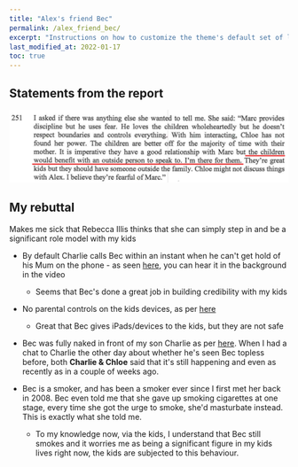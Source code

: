 ```yaml
---
title: "Alex's friend Bec"
permalink: /alex_friend_bec/
excerpt: "Instructions on how to customize the theme's default set of layouts, includes, and stylesheets when using the Ruby Gem version."
last_modified_at: 2022-01-17
toc: true
---
```

## Statements from the report

![](../blobs/beckids/report_bec_kids.png)

## My rebuttal

Makes me sick that Rebecca Illis thinks that she can simply step in and be a significant role model with my kids  

- By default Charlie calls Bec within an instant when he can't get hold of his Mum on the phone - as seen [here](/marcseparation/alex_mental_health/#matrimonial-home-totally-unlocked-january-16-2022), you can hear it in the background in the video
  - Seems that Bec's done a great job in building credibility with my kids
  
- No parental controls on the kids devices, as per [here](/marcseparation/report_missed_mentions/#parental-controls-on-devices)
  - Great that Bec gives iPads/devices to the kids, but they are not safe

- Bec was fully naked in front of my son Charlie as per [here](/marcseparation/dad_is_a_good_dad/#statements-from-the-report). When I had a chat to Charlie the other day about whether he's seen Bec topless before, both **Charlie & Chloe** said that it's still happening and even as recently as in a couple of weeks ago.

- Bec is a smoker, and has been a smoker ever since I first met her back in 2008. Bec even told me that she gave up smoking cigarettes at one stage, every time she got the urge to smoke, she'd masturbate instead. This is exactly what she told me.
  - To my knowledge now, via the kids, I understand that Bec still smokes and it worries me as being a significant figure in my kids lives right now, the kids are subjected to this behaviour. 